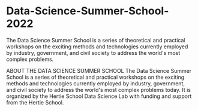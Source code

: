 # Data-Science-Summer-School-2022
The Data Science Summer School is a series of theoretical and practical workshops on the exciting methods and technologies currently employed by industry, government, and civil society to address the world's most complex problems. 


ABOUT THE DATA SCIENCE SUMMER SCHOOL
The Data Science Summer School is a series of theoretical and practical workshops on the exciting methods and technologies currently employed by industry, government, and civil society to address the world's most complex problems today. It is organized by the Hertie School Data Science Lab with funding and support from the Hertie School.
